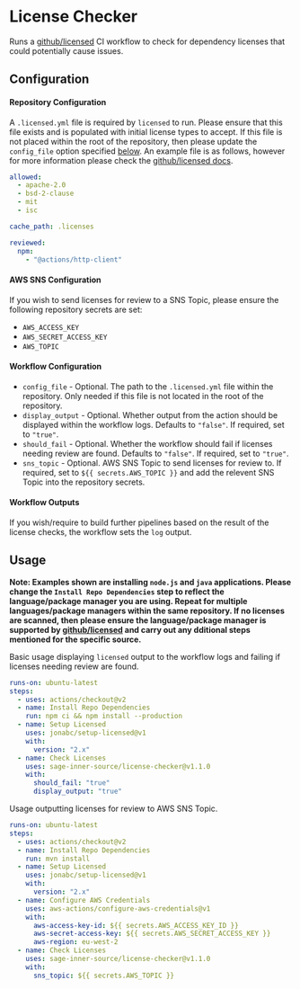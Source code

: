 # License Checker

Runs a [github/licensed](https://github.com/github/licensed) CI workflow to check for dependency licenses that could potentially cause issues.

## Configuration

#### Repository Configuration

A `.licensed.yml` file is required by `licensed` to run. Please ensure that this file exists and is populated with initial license types to accept. If this file is not placed within the root of the repository, then please update the `config_file` option specified [below](#workflow-configuration). An example file is as follows, however for more information please check the [github/licensed docs](https://github.com/github/licensed/blob/master/docs/configuration.md).

```yaml
allowed:
  - apache-2.0
  - bsd-2-clause
  - mit
  - isc

cache_path: .licenses

reviewed:
  npm:
    - "@actions/http-client"
```

#### AWS SNS Configuration

If you wish to send licenses for review to a SNS Topic, please ensure the following repository secrets are set:

- `AWS_ACCESS_KEY`
- `AWS_SECRET_ACCESS_KEY`
- `AWS_TOPIC`

#### Workflow Configuration

- `config_file` - Optional. The path to the `.licensed.yml` file within the repository. Only needed if this file is not located in the root of the repository.
- `display_output` - Optional. Whether output from the action should be displayed within the workflow logs. Defaults to `"false"`. If required, set to `"true"`.
- `should_fail` - Optional. Whether the workflow should fail if licenses needing review are found. Defaults to `"false"`. If required, set to `"true"`.
- `sns_topic` - Optional. AWS SNS Topic to send licenses for review to. If required, set to `${{ secrets.AWS_TOPIC }}` and add the relevent SNS Topic into the repository secrets.

#### Workflow Outputs

If you wish/require to build further pipelines based on the result of the license checks, the workflow sets the `log` output.

## Usage

**Note: Examples shown are installing `node.js` and `java` applications. Please change the `Install Repo Dependencies` step to reflect the language/package manager you are using. Repeat for multiple languages/package managers within the same repository. If no licenses are scanned, then please ensure the language/package manager is supported by [github/licensed](https://github.com/github/licensed/tree/master/docs/sources) and carry out any dditional steps mentioned for the specific source.**

Basic usage displaying `licensed` output to the workflow logs and failing if licenses needing review are found.

```yaml
runs-on: ubuntu-latest
steps:
  - uses: actions/checkout@v2
  - name: Install Repo Dependencies
    run: npm ci && npm install --production
  - name: Setup Licensed
    uses: jonabc/setup-licensed@v1
    with:
      version: "2.x"
  - name: Check Licenses
    uses: sage-inner-source/license-checker@v1.1.0
    with:
      should_fail: "true"
      display_output: "true"
```

Usage outputting licenses for review to AWS SNS Topic.

```yaml
runs-on: ubuntu-latest
steps:
  - uses: actions/checkout@v2
  - name: Install Repo Dependencies
    run: mvn install
  - name: Setup Licensed
    uses: jonabc/setup-licensed@v1
    with:
      version: "2.x"
  - name: Configure AWS Credentials
    uses: aws-actions/configure-aws-credentials@v1
    with:
      aws-access-key-id: ${{ secrets.AWS_ACCESS_KEY_ID }}
      aws-secret-access-key: ${{ secrets.AWS_SECRET_ACCESS_KEY }}
      aws-region: eu-west-2
  - name: Check Licenses
    uses: sage-inner-source/license-checker@v1.1.0
    with:
      sns_topic: ${{ secrets.AWS_TOPIC }}
```
